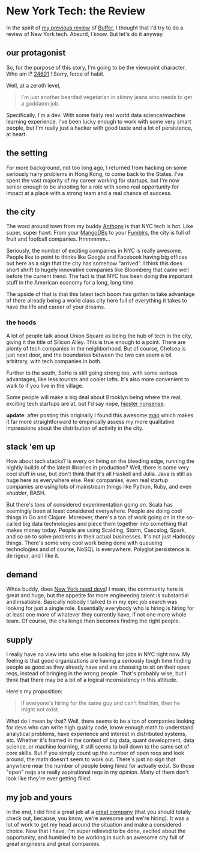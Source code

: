 #  New York Tech: the Review

In the spirit of [my previous review](http://toromon.com/buffering.html) of
[Buffer](http://bufferapp.com/), I thought that I'd try to do a review of New
York tech. Absurd, I know. But let's do it anyway.

## our protagonist

So, for the purpose of this story, I'm going to be the viewpoint character.
Who am I? [24601](http://youtu.be/HPIos2mXbUE) ! Sorry, force of habit.

Well, at a zeroth level,

> I'm just another bearded vegetarian in skinny jeans who needs to get a
goddamn job.

Specifically, I'm a dev. With some fairly real world data science/machine
learning experience. I've been lucky enough to work with some very smart
people, but I'm really just a hacker with good taste and a lot of persistence,
at heart.

## the setting

For more background, not too long ago, I returned from hacking on some
seriously hairy problems in Hong Kong, to come back to the States. I've spent
the vast majority of my career working for startups, but I'm now senior enough
to be shooting for a role with some real opportunity for impact at a place
with a strong team and a real chance of success.

## the city

The word around town from my buddy [Anthony](http://www.hulu.com/watch/550570)
is that NYC tech is hot. Like super, super hawt. From your
[MangoDBs](http://www.mongodb.com/) to your
[Fumblrs](https://www.tumblr.com/), the city is full of fruit and football
companies. Hmmmmm…

Seriously, the number of exciting companies in NYC is really awesome. People
like to point to thinks like Google and Facebook having big offices out here
as a sign that the city has somehow "arrived". I think this does short shrift
to hugely innovative companies like Bloomberg that came well before the
current trend. The fact is that NYC has been doing the important stuff in the
American economy for a long, long time.

The upside of that is that this latest tech boom has gotten to take advantage
of there already being a world class city here full of everything it takes to
have the life and career of your dreams.

### the hoods

A lot of people talk about Union Square as being the hub of tech in the city,
giving it the title of Silicon Alley. This is true enough to a point. There
are plenty of tech companies in the neighborhood. But of course, Chelsea is
just next door, and the boundaries between the two can seem a bit arbitrary,
with tech companies in both.

Further to the south, SoHo is still going strong too, with some serious
advantages, like less tourists and cooler lofts. It's also more convenient to
walk to if you live in the village.

Some people will make a big deal about Brooklyn being where the real, exciting
tech startups are at, but I'd say nope, [hipster
nonsense](http://www.tumblr.com/tagged/hipster-nonsense).

**update**: after posting this originally I found this awesome [map](http://wearemadeinny.com/find-a-job/) which makes it far more straightforward to empirically assess my more qualitative impressions about the distribution of activity in the city.

## stack 'em up

How about tech stacks? Is every on living on the bleeding edge, running the
nightly builds of the latest libraries in production? Well, there is some very
cool stuff in use, but don't think that it's all Haskell and Julia. Java is
still as huge here as everywhere else. Real companies, even real startup
companies are using lots of mainstream things like Python, Ruby, and even
_shudder_, BASH.

But there's tons of considered experimentation going on. Scala has seemingly
been at least considered everywhere. People are doing cool things in Go and
Clojure. Moreover, there's a ton of work going on in the so-called big data
technologies and piece them together into something that makes money today.
People are using Scalding, Storm, Cascalog, Spark, and so on to solve problems
in their actual businesses. It's not just Hadoopy things. There's some very
cool work being done with queueing technologies and of course, NoSQL is
everywhere. Polyglot persistence is de rigeur, and I like it.

## demand

Whoa buddy, does [New York need
devs](http://www.rottentomatoes.com/m/mars_needs_moms/)! I mean, the community
here is great and huge, but the appetite for more engineering talent is
substantial and insatiable. Basically nobody I talked to in my epic job search
was looking for just a single role. Essentially everybody who is hiring is
hiring for at least one more of whatever they currently have, if not one more
whole team. Of course, the challenge then becomes finding the right people.

## supply

I really have no view into who else is looking for jobs in NYC right now. My
feeling is that good organizations are having a seriously tough time finding
people as good as they already have and are choosing to sit on their open
reqs, instead of bringing in the wrong people. That's probably wise, but I
think that there may be a bit of a logical inconsistency in this attitude.

Here's my proposition:

> If everyone's hiring for the same guy and can't find him, then he might not
exist.

What do I mean by that? Well, there seems to be a ton of companies looking for
devs who can write high quality code, know enough math to understand
analytical problems, have experience and interest in distributed systems, etc.
Whether it's framed in the context of big data, quant development, data
science, or machine learning, it still seems to boil down to the same set of
core skills. But if you simply count up the number of open reqs and look
around, the math doesn't seem to work out. There's just no sign that anywhere
near the number of people being hired for actually exist. So those "open" reqs
are really aspirational reqs in my opinion. Many of them don't look like
they're ever getting filled.

## my job and yours

In the end, I did find a great job at a [great
company](http://www.intentmedia.com/) (that you should totally check out,
because, you know, we're awesome and we're hiring). It was a lot of work to
get my head around the situation and make a considered choice. Now that I
have, I'm super relieved to be done, excited about the opportunity, and
humbled to be working in such an awesome city full of great engineers and
great companies.
